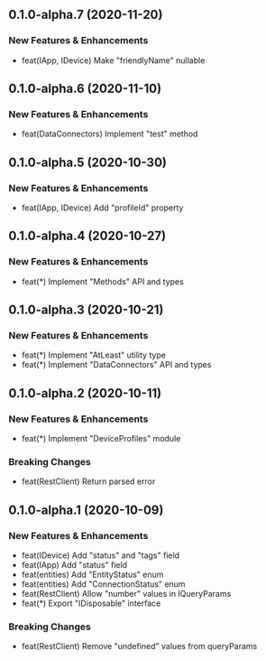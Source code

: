 ## 0.1.0-alpha.7 (2020-11-20)

### New Features & Enhancements
- feat(IApp, IDevice) Make "friendlyName" nullable

## 0.1.0-alpha.6 (2020-11-10)

### New Features & Enhancements
- feat(DataConnectors) Implement "test" method

## 0.1.0-alpha.5 (2020-10-30)

### New Features & Enhancements
- feat(IApp, IDevice) Add "profileId" property

## 0.1.0-alpha.4 (2020-10-27)

### New Features & Enhancements
- feat(\*) Implement "Methods" API and types

## 0.1.0-alpha.3 (2020-10-21)

### New Features & Enhancements
- feat(\*) Implement "AtLeast" utility type
- feat(\*) Implement "DataConnectors" API and types

## 0.1.0-alpha.2 (2020-10-11)

### New Features & Enhancements

- feat(\*) Implement "DeviceProfiles" module

### Breaking Changes

- feat(RestClient) Return parsed error

## 0.1.0-alpha.1 (2020-10-09)

### New Features & Enhancements

- feat(IDevice) Add "status" and "tags" field
- feat(IApp) Add "status" field
- feat(entities) Add "EntityStatus" enum
- feat(entities) Add "ConnectionStatus" enum
- feat(RestClient) Allow "number" values in IQueryParams
- feat(\*) Export "IDisposable" interface

### Breaking Changes

- feat(RestClient) Remove "undefined" values from queryParams
